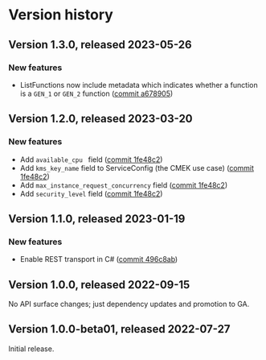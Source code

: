 # Version history

## Version 1.3.0, released 2023-05-26

### New features

- ListFunctions now include metadata which indicates whether a function is a `GEN_1` or `GEN_2` function ([commit a678905](https://github.com/googleapis/google-cloud-dotnet/commit/a678905cbacd1970ed1b3e2d46e14d82635c5dcd))

## Version 1.2.0, released 2023-03-20

### New features

- Add `available_cpu ` field ([commit 1fe48c2](https://github.com/googleapis/google-cloud-dotnet/commit/1fe48c20af36a2f9d5b6de66a2d8ddda3383e991))
- Add `kms_key_name` field to ServiceConfig (the CMEK use case) ([commit 1fe48c2](https://github.com/googleapis/google-cloud-dotnet/commit/1fe48c20af36a2f9d5b6de66a2d8ddda3383e991))
- Add `max_instance_request_concurrency` field ([commit 1fe48c2](https://github.com/googleapis/google-cloud-dotnet/commit/1fe48c20af36a2f9d5b6de66a2d8ddda3383e991))
- Add `security_level` field ([commit 1fe48c2](https://github.com/googleapis/google-cloud-dotnet/commit/1fe48c20af36a2f9d5b6de66a2d8ddda3383e991))

## Version 1.1.0, released 2023-01-19

### New features

- Enable REST transport in C# ([commit 496c8ab](https://github.com/googleapis/google-cloud-dotnet/commit/496c8abe53e80646e5dd5a6d4a2231b11b36969a))

## Version 1.0.0, released 2022-09-15

No API surface changes; just dependency updates and promotion to GA.

## Version 1.0.0-beta01, released 2022-07-27

Initial release.
